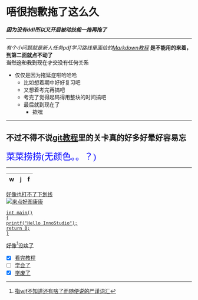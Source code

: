 # 唔很抱歉拖了这么久
***因为没有ddl所以又开启被动技能一拖再拖了***  

---
*有个小问题就是新人任务pdf学习路线里面给的[Markdown教程](https://www.markdowntutorial.com/zh-cn/)* **是不能用的来着，到第二面就点不动了**  
~~当然这和我到现在才交没有任何关系~~  
* 仅仅是因为拖延症啦哈哈哈
  * 比如想着期中好好复习吧
  * 又想着考完再搞吧
  * 考完了觉得起码得用整块的时间搞吧
  * 最后就到现在了
    * 欸嘿

---
## 不过不得不说[git教程](https://learngitbranching.js.org/?locale=zh_CN)里的关卡真的好多好晕好容易忘 ##  
<font face="逐浪立楷" color=blue size=5>菜菜捞捞(无颜色。。？)</font>  
  
---  
  w  |  j    |  f  
:-----|------|-----:

<u>好像也打不了下划线<u>  
![来点好图康康](https://www.yuanqibk.com/uploads/allimg/c211220/163cc51555F-302V3.jpg)  
  ```  
  int main()
  {
  printf("Hello InnoStudio");
  return 0;
  }
  
  ```  
好像[^1]没啥了  
  [^1]:指wjf不知道还有啥了而随便说的严谨词汇
- [x] 看完教程  
- [ ] 学会了
- [x] 学废了
